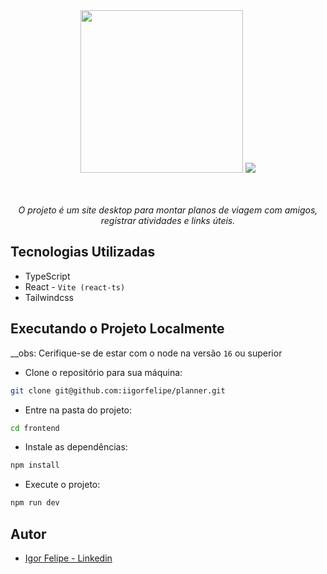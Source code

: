 <div align="center">
  <img width="260px" src="https://github.com/iigorfelipe/planner/assets/87145566/d3e0b295-2f03-4146-9c12-8044ecc7705f" />
  <img src="https://github.com/iigorfelipe/planner/assets/87145566/e5b7784a-2b9f-48ef-88f1-157ea76290f6" />
</div>

<br />
<br />

<p align="center">
  <i>
    O projeto é um site desktop para montar planos de viagem com amigos, registrar atividades e links úteis.
  </i>
</p>

## Tecnologias Utilizadas

- TypeScript
- React - `Vite (react-ts)`
- Tailwindcss

## Executando o Projeto Localmente

__obs: Cerifique-se de estar com o node na versão `16` ou superior

- Clone o repositório para sua máquina:
```bash
git clone git@github.com:iigorfelipe/planner.git
```

- Entre na pasta do projeto:
```bash
cd frontend
```

- Instale as dependências:
```bash
npm install
```

- Execute o projeto:
```bash
npm run dev
```

## Autor

- [Igor Felipe - Linkedin](https://www.linkedin.com/in/iigor-felipe/)
